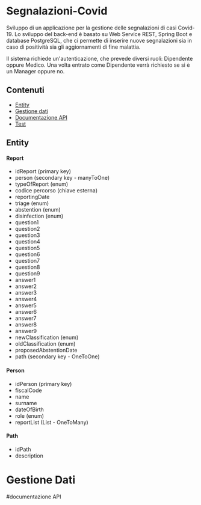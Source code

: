 # Segnalazioni-Covid
Sviluppo di un applicazione per la gestione delle segnalazioni di casi Covid-19.
Lo sviluppo del back-end è basato su Web Service REST, Spring Boot e database PostgreSQL, che ci permette di inserire nuove segnalazioni sia in caso di positività sia gli aggiornamenti di fine malattia.

Il sistema richiede un'autenticazione, che prevede diversi ruoli: Dipendente oppure Medico. Una volta entrato come Dipendente verrà richiesto se si è un Manager oppure no.

## Contenuti
- [Entity](#Entity)
- [Gestione dati](#gestione-dati)
- [Documentazione API](#Documentazione-API)
- [Test](#Test)

## Entity
#### Report
- idReport (primary key)
- person (secondary key - manyToOne)
- typeOfReport (enum)
- codice percorso (chiave esterna)
- reportingDate
- triage (enum)
- abstention (enum)
- disinfection (enum)
- question1
- question2
- question3
- question4
- question5
- question6
- question7
- question8
- question9
- answer1
- answer2
- answer3
- answer4
- answer5
- answer6
- answer7
- answer8
- answer9
- newClassification (enum)
- oldClassification (enum)
- proposedAbstentionDate
- path (secondary key - OneToOne)

#### Person
- idPerson (primary key)
- fiscalCode
- name
- surname
- dateOfBirth
- role (enum)
- reportList (List<Report> - OneToMany)

#### Path
- idPath
- description

# Gestione Dati

#documentazione API

